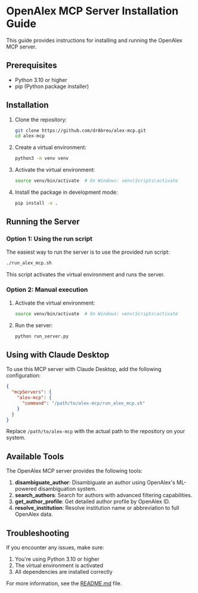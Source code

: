 # OpenAlex MCP Server Installation Guide

This guide provides instructions for installing and running the OpenAlex MCP server.

## Prerequisites

- Python 3.10 or higher
- pip (Python package installer)

## Installation

1. Clone the repository:
   ```bash
   git clone https://github.com/drAbreu/alex-mcp.git
   cd alex-mcp
   ```

2. Create a virtual environment:
   ```bash
   python3 -m venv venv
   ```

3. Activate the virtual environment:
   ```bash
   source venv/bin/activate  # On Windows: venv\Scripts\activate
   ```

4. Install the package in development mode:
   ```bash
   pip install -e .
   ```

## Running the Server

### Option 1: Using the run script

The easiest way to run the server is to use the provided run script:

```bash
./run_alex_mcp.sh
```

This script activates the virtual environment and runs the server.

### Option 2: Manual execution

1. Activate the virtual environment:
   ```bash
   source venv/bin/activate  # On Windows: venv\Scripts\activate
   ```

2. Run the server:
   ```bash
   python run_server.py
   ```

## Using with Claude Desktop

To use this MCP server with Claude Desktop, add the following configuration:

```json
{
  "mcpServers": {
    "alex-mcp": {
      "command": "/path/to/alex-mcp/run_alex_mcp.sh"
    }
  }
}
```

Replace `/path/to/alex-mcp` with the actual path to the repository on your system.

## Available Tools

The OpenAlex MCP server provides the following tools:

1. **disambiguate_author**: Disambiguate an author using OpenAlex's ML-powered disambiguation system.
2. **search_authors**: Search for authors with advanced filtering capabilities.
3. **get_author_profile**: Get detailed author profile by OpenAlex ID.
4. **resolve_institution**: Resolve institution name or abbreviation to full OpenAlex data.

## Troubleshooting

If you encounter any issues, make sure:

1. You're using Python 3.10 or higher
2. The virtual environment is activated
3. All dependencies are installed correctly

For more information, see the [README.md](README.md) file.
